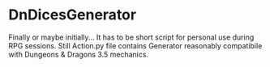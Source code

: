 # DnDicesGenerator
Finally or maybe initially... It has to be short script for personal use during RPG sessions. Still Action.py file contains Generator reasonably compatibile with Dungeons & Dragons 3.5 mechanics.
